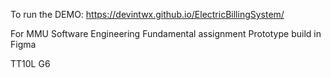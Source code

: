 To run the DEMO: https://devintwx.github.io/ElectricBillingSystem/

For MMU Software Engineering Fundamental assignment
Prototype build in Figma 

TT10L G6
